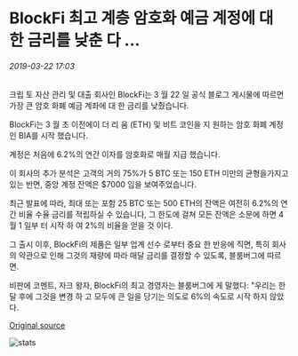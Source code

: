 # BlockFi 최고 계층 암호화 예금 계정에 대 한 금리를 낮춘 다 ...

###### 2019-03-22 17:03

크립 토 자산 관리 및 대출 회사인 BlockFi는 3 월 22 일 공식 블로그 게시물에 따르면 가장 큰 암호 화폐 예금 계좌에 대 한 금리를 낮췄습니다.

BlockFi는 3 월 초 이전에이 더 리 움 (ETH) 및 비트 코인을 지 원하는 암호 화폐 계정 인 BIA를 시작 했습니다.

계정은 처음에 6.2%의 연간 이자를 암호화로 매월 지급 했습니다.

이 회사의 추가 분석은 고객의 거의 75%가 5 BTC 또는 150 ETH 미만의 균형을가지고 있는 반면, 중앙 계정 잔액은 $7000 임을 보여주었습니다.

최근 발표에 따라, 최대 또는 포함 25 BTC 또는 500 ETH의 잔액은 여전히 6.2%의 연간 비율 수율 금리를 적립하실 수 있습니다, 그 한도에 걸쳐 모든 잔액은 소문에 하면 4 월 1 일부 터 시작 하 여 2%의 비율을 얻을 것 이다.

그 출시 이후, BlockFi의 제품은 일부 업계 선수 로부터 중요 한 반응에 직면, 특히 회사의 약관으로 인해 그것의 재량에 따라 매달 금리를 결정할 수 있도록, 블룸버그에 따르면.

비판에 코멘트, 자크 왕자, BlockFi의 최고 경영자는 블룸버그에 게 말했다: "우리는 한 달 후에 그것을 변경 하 고 모두에 큰 일을 당기는 의도로 6%의 속도로 시작 하지 않았다.

[Original source](https://cointelegraph.com/news/blockfi-lowers-interest-rates-for-top-tier-crypto-deposit-accounts)

![stats](https://c.statcounter.com/11760860/0/a89fa40b/1/ "stats")